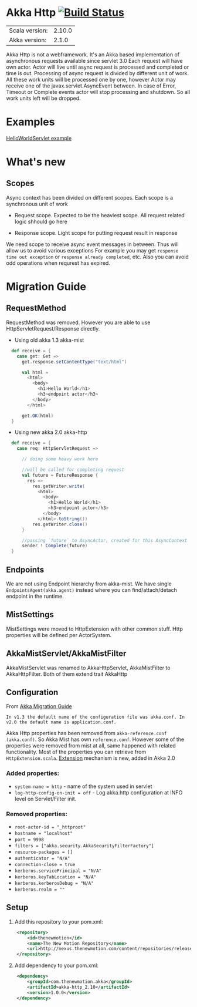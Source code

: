 # Akka Http   [![Build Status](https://secure.travis-ci.org/thenewmotion/akka-http.png)](http://travis-ci.org/thenewmotion/akka-http)

<table border="0">
  <tr>
    <td>Scala version: </td>
    <td>2.10.0</td>
  </tr>
  <tr>
    <td>Akka version: </td>
    <td>2.1.0</td>
  </tr>
</table>

Akka Http is not a webframework. It's an Akka based implementation of asynchronous requests available since servlet 3.0
Each request will have own actor. Actor will live until async request is processed and completed or time is out.
Processing of async request is divided by different unit of work. All these work units will be processed one by one, however
Actor may receive one of the javax.servlet.AsyncEvent between. In case of Error, Timeout or Complete events actor will stop processing and shutdown.
So all work units left will be dropped.

# Examples

[HelloWorldServlet example](https://github.com/thenewmotion/akka-http-helloworld)

# What's new

## Scopes

Async context has been divided on different scopes. Each scope is a synchronous unit of work

* Request scope. Expected to be the heaviest scope. All request related logic shhould go here

* Response scope. Light scope for putting request result in response

We need scope to receive async event messages in between. Thus will allow us to avoid various exceptions
For example you may get `response time out exception` or `response already completed`, etc.
Also you can avoid odd operations when requrest has expired.

# Migration Guide


## RequestMethod

RequestMethod was removed. However you are able to use HttpServletRequest/Response directly.

* Using old akka 1.3 akka-mist

```scala
  def receive = {
    case get: Get =>
      get.response.setContentType("text/html")

      val html =
        <html>
          <body>
            <h1>Hello World</h1>
            <h3>endpoint actor</h3>
          </body>
        </html>

      get.OK(html)
  }
```

* Using new akka 2.0 akka-http

```scala
  def receive = {
    case req: HttpServletRequest =>

      // doing some heavy work here

      //will be called for completing request
      val future = FutureResponse {
        res =>
          res.getWriter.write(
            <html>
              <body>
                <h1>Hello World</h1>
                <h3>endpoint actor</h3>
              </body>
            </html>.toString())
          res.getWriter.close()
      }

      //passing `future` to AsyncActor, created for this AsyncContext
      sender ! Complete(future)
  }
```


## Endpoints

We are not using Endpoint hierarchy from akka-mist. We have single `EndpointsAgent(akka.agent)` instead where you can find/attach/detach endpoint in the runtime.

## MistSettings

MistSettings were moved to HttpExtension with other common stuff. Http properties will be defined per ActorSystem.

## AkkaMistServlet/AkkaMistFilter

AkkaMistServlet was renamed to AkkaHttpServlet, AkkaMistFilter to AkkaHttpFilter. Both of them extend trait AkkaHttp

## Configuration

From [Akka Migration Guide](http://doc.akka.io/docs/akka/2.0/project/migration-guide-1.3.x-2.0.x.html#Configuration)

`In v1.3 the default name of the configuration file was akka.conf. In v2.0 the default name is application.conf.`

Akka Http properties has been removed from `akka-reference.conf (akka.conf)`.
So Akka Mist has own `reference.conf`.
However some of the properties were removed from mist at all, same happened with related functionality.
Most of the properties you can retrieve from `HttpExtension.scala`.
[Extension](http://doc.akka.io/docs/akka/2.0/scala/extending-akka.html) mechanism is new, added in Akka 2.0

### Added properties: ###

* `system-name = http` - name of the system used in servlet
* `log-http-config-on-init = off` - Log akka.http configuration at INFO level on Servlet/Filter init.

### Removed properties: ###

* `root-actor-id = "_httproot"`
* `hostname = "localhost"`
* `port = 9998`
* `filters = ["akka.security.AkkaSecurityFilterFactory"]`
* `resource-packages = []`
* `authenticator = "N/A"`
* `connection-close = true`
* `kerberos.servicePrincipal = "N/A"`
* `kerberos.keyTabLocation = "N/A"`
* `kerberos.kerberosDebug = "N/A"`
* `kerberos.realm = ""`

## Setup

1. Add this repository to your pom.xml:
```xml
    <repository>
        <id>thenewmotion</id>
        <name>The New Motion Repository</name>
        <url>http://nexus.thenewmotion.com/content/repositories/releases-public</url>
    </repository>
```

2. Add dependency to your pom.xml:
```xml
    <dependency>
        <groupId>com.thenewmotion.akka</groupId>
        <artifactId>akka-http_2.10</artifactId>
        <version>1.0.0</version>
    </dependency>
```